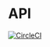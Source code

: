 # API

[![CircleCI](https://dl.circleci.com/insights-snapshot/gh/tyree-api/API/main/run_tests/badge.svg?window=30d)](https://app.circleci.com/insights/github/tyree-api/API/workflows/run_tests/overview?branch=main&reporting-window=last-30-days&insights-snapshot=true)

